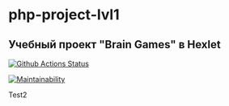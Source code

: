# php-project-lvl1
## Учебный проект "Brain Games" в Hexlet

[![Github Actions Status](https://github.com/andpop/php-project-lvl1/workflows/PHP-CI/badge.svg)](https://github.com/php-project-lvl1/actions)

[![Maintainability](https://api.codeclimate.com/v1/badges/a99a88d28ad37a79dbf6/maintainability)](https://codeclimate.com/github/andpop/php-project-lvl1/maintainability)

Test2
